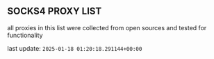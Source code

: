 ## SOCKS4 PROXY LIST

all proxies in this list were collected from open sources and tested for functionality

last update: `2025-01-18 01:20:18.291144+00:00`
